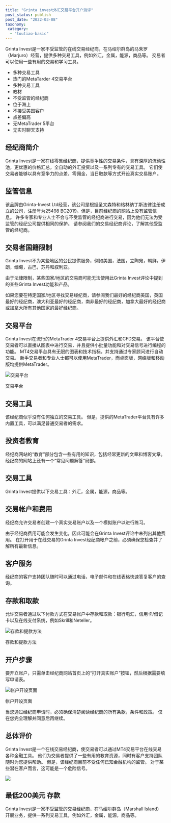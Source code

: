 ```yaml
---
title: "Grinta invest外汇交易平台开户测评"
post_status: publish
post_date: "2022-03-08"
taxonomy:
 category: 
  - "toutiao-basic"
---
```


Grinta Invest是一家不受监管的在线交易经纪商，在马绍尔群岛的马朱罗（Marjuro）经营，提供多种交易工具，例如外汇，金属，能源，商品等。 交易者可以使用一些有用的交易和学习工具。
- 多种交易工具
- 热门的MetaTarder 4交易平台
- 多种交易工具
- 教材
- 不受监管的经纪商
- 位于海上
- 不接受美国客户
- 点差偏高
- 无MetaTrader 5平台
- 无实时聊天支持


## 经纪商简介

Grinta Invest是一家在线零售经纪商，提供竞争性的交易条件，具有深厚的流动性池，更优惠的价格汇总，全自动的外汇投资以及一系列专有的交易工具。 它们使交易者能够以具有竞争力的点差，零佣金，当日取款等方式开设真实交易账户。

## 监管信息

该品牌由Grinta-Invest Ltd经营，该公司是根据圣文森特和格林纳丁斯法律注册成立的公司，注册号为25498 BC2019。但是，目前经纪商的网站上没有监管信息。 许多专家和专业人士不会与不受监管的经纪商进行交易，因为他们无法为受监管的经纪公司提供相同的保护。 请参阅我们的交易经纪商评论，了解其他受监管的经纪商。

## 交易者国籍限制

Grinta Invest不为某些地区的公民提供服务，例如美国，法国，立陶宛，朝鲜，伊朗，缅甸，古巴，苏丹和叙利亚。

由于法律限制，某些国家/地区的交易商可能无法使用此Grinta Invest评论中提到的某些Grinta Invest功能和产品。

如果您要在特定国家/地区寻找交易经纪商，请参阅我们最好的经纪商美国，英国最好的经纪商，澳大利亚最好的经纪商，南非最好的经纪商，加拿大最好的经纪商或加拿大所有其他国家的最好经纪商。

## 交易平台

Grinta Invest在流行的MetaTrader 4交易平台上提供外汇和CFD交易。 该平台使交易者可以直接从图表中进行交易，并且提供小批量功能和对交易信号进行编程的功能。 MT4交易平台具有无限的图表和技术指标，并支持通过专家顾问进行自动交易。 新手交易者和专业人士都可以使用MetaTrader，而桌面版，网络版和移动版均提供MetaTrader。

![交易平台](https://cdn.fendou.la/funstoutiao/2020/11/Grinta-Invest-Review-Trading-Platform.jpg "交易平台")

交易平台

## 交易工具

该经纪商似乎没有任何独立的交易工具。 但是，提供的MetaTrader平台具有许多内置工具，可以满足普通交易者的需求。

## 投资者教育

经纪商网站的“教育”部分包含一些有用的知识，包括经常更新的文章和博客文章。 经纪商的网站上还有一个“常见问题解答”局部。

## 交易工具

Grinta Invest提供以下交易工具：外汇，金属，能源，商品等。

## 交易帐户和费用

经纪商允许交易者创建一个真实交易账户以及一个模拟账户以进行练习。

由于经纪商费用可能会发生变化，因此可能会在Grinta Invest评论中未列出其他费用。 在打开用于在线交易的Grinta Invest经纪商帐户之前，必须确保您检查并了解所有最新信息。

## 客户服务

经纪商的客户支持团队随时可以通过电话，电子邮件和在线表格快速答复客户的查询。

## 存款和取款

允许交易者通过以下付款方式在交易帐户中存款和取款：银行电汇，信用卡/借记卡以及在线支付系统，例如Skrill和Neteller。

![存款和提款方法](https://cdn.fendou.la/funstoutiao/2020/11/Grinta-Invest-Review-Deposit-and-Withdrawal-Methods-1024x185.jpg "存款和提款方法")

存款和提款方法

## 开户步骤

要开立账户，只需单击经纪商网站首页上的“打开真实账户”按钮，然后根据需要填写申请表。

![帐户开设页面](https://cdn.fendou.la/funstoutiao/2020/11/Grinta-Invest-Review-Account-Opening-Page.jpg "开户页面")

帐户开设页面

当您通过经纪商申请时，必须确保清楚阅读经纪商的所有条款，条件和政策。 仅在您完全理解并同意后再继续。

## 总体评价

Grinta Invest是一个在线交易经纪商，使交易者可以通过MT4交易平台在线交易各种金融工具。 他们为交易者提供了一些有用的教育资源，同时有客户支持团队随时为您提供帮助。 但是，该经纪商目前不受任何已知金融机构的监管。 对于某些潜在客户而言，这可能是一个危险信号。

![](https://cdn.fendou.la/funstoutiao/2020/11/Grinta-Invest-Logo.png)

## 最低200美元 存款

Grinta Invest是一家不受监管的交易经纪商，在马绍尔群岛（Marshall Island）开展业务，提供一系列交易工具，例如外汇，金属，能源，商品等。

